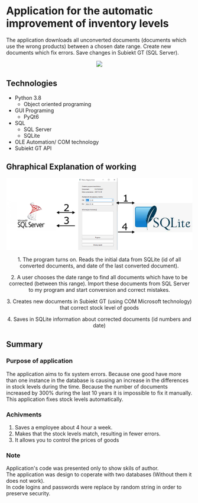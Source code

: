 # Application for the automatic improvement of inventory levels

The application downloads all unconverted documents (documents which use the wrong products) between a chosen date range. Create new documents which fix errors. Save changes in Subiekt GT (SQL Server).

<p align="center">
<img src="README_gif.gif">
</p>  

## Technologies
* Python 3.8
  * Object oriented programing
* GUI Programing
  * PyQt6
* SQL
  * SQL Server
  * SQLite
* OLE Automation/ COM technology
* Subiekt GT API


## Ghraphical Explanation of working
<p align="center">
<img src="README_grafic_explain.png">
</p>

<p align="center">
1. The program turns on. Reads the initial data from SQLite (id of all converted documents, and date of the last converted document).
</p>
<p align="center">
2. A user chooses the date range to find all documents which have to be corrected (between this range). Import these documents from SQL Server to my program and start conversion and correct mistakes.
</p>
<p align="center">
3. Creates new documents in Subiekt GT (using COM Microsoft technology) that correct stock level of goods
</p>
<p align="center">
4. Saves in SQLite information about corrected documents (id numbers and date)
</p>

## Summary
### Purpose of application
The application aims to fix system errors. Because one good have more than one instance in the database is causing an increase in the differences in stock levels during the time. Because the number of documents increased by 300% during the last 10 years it is impossible to fix it manually. This application fixes stock levels automatically.
   
### Achivments
1. Saves a employee about 4 hour a week.
2. Makes that the stock levels match, resulting in fewer errors.
3. It allows you to control the prices of goods
### Note
Application's code was presented only to show skils of author.  
The application was design to coperate with two databases (Without them it does not work).   
In code logins and passwords were replace by random string in order to preserve security.
